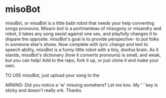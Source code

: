# misoBot
misoBot, or misaBot is a little babt robot that needs your help converting songs pronouns. Misa/o-bot is a portmanteau of misogony or misandry and robot, it takes any song sexist against one sex, and playfully changes it to dispare the opposite. misoBot's goal is to provide perspective- to put folks in someone else's shoes. Now complete with lyric change and text to speech ability, misoBot is a funny little robot with a tiny, doofus brain. As it stands, misoBot's dictionary (how it converts pronouns) is small, and weak, but you can help! Add to the repo, fork it up, or just clone it and make your own. 

TO USE misoBot, just upload your song to the


ARNING: Did you notice a 'w' missing somehere? Let me kno. My ' ' key is sticky and doesn't really ork. Thanks.
